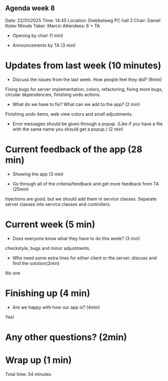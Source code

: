 ## Agenda week 8

Date: 22/01/2025 
Time: 14:45 
Location: Drebbelweg PC hall 3 
Chair: Daniel Kolev
Minute Taker: Marcin 
Attendees:  6 + TA


- Opening by chair (1 min)

- Announcements by TA (3 min)

# Updates from last week (10 minutes)

- Discuss the issues from the last week. How people feel they did?  (6min)

Fixing bugs for server implementation, colors, refactoring, fixing more bugs, circular dependencies, finishing undo actions.

- What do we have to fix? What can we add to the app? (2 min)

Finishing undo items, web view colors and small adjustments.

- Error messages should be given through a popup. (Like if you have a file with the same name you should get a popup.) (2 min)


# Current feedback of the app (28 min)

- Showing the app (3 min)

- Go through all of the criteria/feedback and get more feedback from TA (25min)

Injections are good, but we should add them in service classes. Separate server classes into service classes and controllers.

# Current week (5 min)

- Does everyone know what they have to do this week? (3 min)

checkstyle, bugs and minor adjustments. 

- Who need some extra lines for either client or the server: discuss and find the solution(2min)

No one

# Finishing up (4 min)

- Are we happy with how our app is? (4min)

Yes!


# Any other questions? (2min)


# Wrap up (1 min)


Total time: 54 minutes